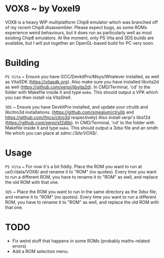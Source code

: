 VOX8 ~ by Voxel9
================

VOX8 is a heavy WIP multiplatform Chip8 emulator which was branched off of my recent Chip8 disassembler. Please expect bugs, as some ROMs experience weird behaviours, but it does run as particularly well as most existing Chip8 emulators.
At the moment, only PS Vita and 3DS builds are available, but I will put together an OpenGL-based build for PC very soon.

Building
========
`PS Vita` ~ Ensure you have GCC/DevkitPro/Msys/Whatever installed, as well as VitaSDK (https://vitasdk.org). Also make sure you have installed libvita2d as well (https://github.com/xerpi/libvita2d).
In CMD/Terminal, 'cd' to the folder with Makefile inside it and type `make`. This should output a VPK which you can then install via VitaShell.

`3DS` ~ Ensure you have DevkitPro installed, and update your ctrulib and libcitro3d installations. (https://github.com/smealum/ctrulib and https://github.com/fincs/citro3d respectively) Also install xerpi's libsf2d (https://github.com/xerpi/sf2dlib).
In CMD/Terminal, 'cd' to the folder with Makefile inside it and type `make`. This should output a 3dsx file and an smdh file which you can place at _sdmc:/3ds/VOX8/_.

Usage
=====
`PS Vita` ~ For now it's a bit fiddly. Place the ROM you want to run at ux0:/data/VOX8/ and rename it to "ROM" (no quotes). Every time you want to run a different ROM, you have to rename it to "ROM" as well, and replace the old ROM with that one.

`3DS` ~ Place the ROM you want to run in the same directory as the 3dsx file, and rename it to "ROM" (no quotes). Every time you want to run a different ROM, you have to rename it to "ROM" as well, and replace the old ROM with that one.

TODO
====
- Fix weird stuff that happens in some ROMs (probably maths-related errors)
- Add a ROM selection menu.